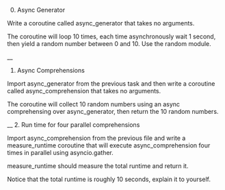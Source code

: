 0. Async Generator  <br>

Write a coroutine called async_generator that takes no arguments.  <br>

The coroutine will loop 10 times, each time asynchronously wait 1 second, then yield a random number between 0 and 10. Use the random module.  <br>

__
1. Async Comprehensions  <br>

Import async_generator from the previous task and then write a coroutine called async_comprehension that takes no arguments.  <br>

The coroutine will collect 10 random numbers using an async comprehensing over async_generator, then return the 10 random numbers.  <br>

__
2. Run time for four parallel comprehensions  <br>

Import async_comprehension from the previous file and write a measure_runtime coroutine that will execute async_comprehension four times in parallel using asyncio.gather.  <br>

measure_runtime should measure the total runtime and return it.  <br>

Notice that the total runtime is roughly 10 seconds, explain it to yourself.  <br>